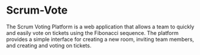 # Scrum-Vote
The Scrum Voting Platform is a web application that allows a team to quickly and easily vote on tickets using the Fibonacci sequence. The platform provides a simple interface for creating a new room, inviting team members, and creating and voting on tickets.
